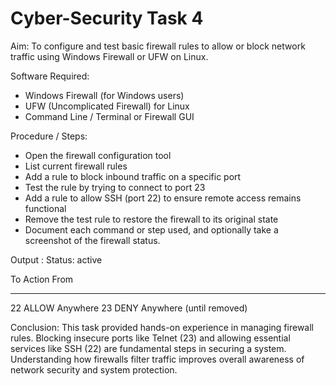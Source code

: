 # Cyber-Security Task 4

Aim: To configure and test basic firewall rules to allow or block network traffic using Windows Firewall or UFW on Linux.

Software Required:
- Windows Firewall (for Windows users)
- UFW (Uncomplicated Firewall) for Linux
- Command Line / Terminal or Firewall GUI

Procedure / Steps:
- Open the firewall configuration tool
- List current firewall rules
- Add a rule to block inbound traffic on a specific port
- Test the rule by trying to connect to port 23
- Add a rule to allow SSH (port 22) to ensure remote access remains functional
- Remove the test rule to restore the firewall to its original state
- Document each command or step used, and optionally take a screenshot of the firewall status.

Output :
Status: active

To               Action      From
--               ------      ----
22               ALLOW       Anywhere
23               DENY        Anywhere (until removed)

Conclusion:
This task provided hands-on experience in managing firewall rules. Blocking insecure ports like Telnet (23) and allowing essential services like SSH (22) are fundamental steps in securing a system. Understanding how firewalls filter traffic improves overall awareness of network security and system protection.

